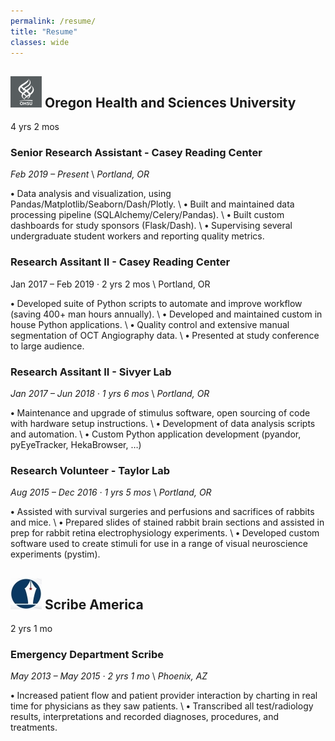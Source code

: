 ```yaml
---
permalink: /resume/
title: "Resume"
classes: wide
---
```


## ![OHSU logo](/assets/images/ohsu_logo.png) Oregon Health and Sciences University
4 yrs 2 mos

### Senior Research Assistant - Casey Reading Center
*Feb 2019 – Present* \\
*Portland, OR*

**•** Data analysis and visualization, using Pandas/Matplotlib/Seaborn/Dash/Plotly. \\
**•** Built and maintained data processing pipeline (SQLAlchemy/Celery/Pandas). \\
**•** Built custom dashboards for study sponsors (Flask/Dash). \\
**•** Supervising several undergraduate student workers and reporting quality metrics.

### Research Assitant II - Casey Reading Center
Jan 2017 – Feb 2019 · 2 yrs 2 mos \\
Portland, OR 

**•** Developed suite of Python scripts to automate and improve workflow (saving 400+ man hours annually). \\
**•** Developed and maintained custom in house Python applications. \\
**•** Quality control and extensive manual segmentation of OCT Angiography data. \\
**•** Presented at study conference to large audience.

### Research Assitant II - Sivyer Lab
*Jan 2017 – Jun 2018 · 1 yrs 6 mos* \\
*Portland, OR*

**•** Maintenance and upgrade of stimulus software, open sourcing of code with hardware setup instructions. \\
**•** Development of data analysis scripts and automation. \\
**•** Custom Python application development (pyandor, pyEyeTracker, HekaBrowser, …)

### Research Volunteer - Taylor Lab
*Aug 2015 – Dec 2016 · 1 yrs 5 mos* \\
*Portland, OR*

**•** Assisted with survival surgeries and perfusions and sacrifices of rabbits and mice. \\
**•** Prepared slides of stained rabbit brain sections and assisted in prep for rabbit retina electrophysiology experiments. \\
**•** Developed custom software used to create stimuli for use in a range of visual neuroscience experiments (pystim).

## ![Scribe America logo](/assets/images/sa_logo.jpg) Scribe America
2 yrs 1 mo

### Emergency Department Scribe
*May 2013 – May 2015 · 2 yrs 1 mo* \\
*Phoenix, AZ*

**•** Increased patient flow and patient ­provider interaction by charting in real time for physicians as they saw patients. \\
**•** Transcribed all test/radiology results, interpretations and recorded diagnoses, procedures, and treatments.